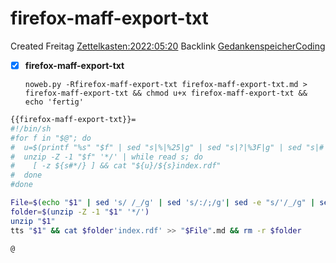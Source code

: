 # firefox-maff-export-txt
Created Freitag [Zettelkasten:2022:05:20]()
Backlink [GedankenspeicherCoding](../GedankenspeicherCoding.md)

- [X] **firefox-maff-export-txt**


  ``noweb.py -Rfirefox-maff-export-txt firefox-maff-export-txt.md > firefox-maff-export-txt && chmod u+x firefox-maff-export-txt && echo 'fertig'``


```bash
{{firefox-maff-export-txt}}=
#!/bin/sh
#for f in "$@"; do
#  u=$(printf "%s" "$f" | sed "s|%|%25|g" | sed "s|?|%3F|g" | sed "s|#|%23|g")
#  unzip -Z -1 "$f" '*/' | while read s; do
#    [ -z ${s#*/} ] && cat "${u}/${s}index.rdf"
#  done
#done

File=$(echo "$1" | sed 's/ /_/g' | sed 's/:/;/g'| sed -e "s/'/_/g" | sed 's/\"//g')
folder=$(unzip -Z -1 "$1" '*/')
unzip "$1"
tts "$1" && cat $folder'index.rdf' >> "$File".md && rm -r $folder

@
```

